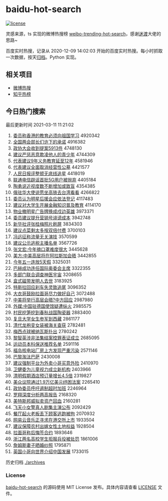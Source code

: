 # baidu-hot-search

[![license](https://img.shields.io/github/license/Arrackisarookie/baidu-hot-search)](https://github.com/Arrackisarookie/baidu-hot-search/blob/master/LICENSE)

灵感来源，ts 实现的微博热搜榜 [weibo-trending-hot-search](https://github.com/justjavac/weibo-trending-hot-search)，感谢[迷渡](https://github.com/justjavac)大佬的思路~

百度实时热搜，记录从 2020-12-09 14:02:03 开始的百度实时热搜。每小时抓取一次数据，按天[归档](./archives)。Python 实现。

## 相关项目
+ [微博热搜](https://github.com/Arrackisarookie/weibo-hot-search)
+ [知乎热榜](https://github.com/Arrackisarookie/zhihu-top-search)

## 今日热门搜索

<!-- Rank Begin -->

最后更新时间 2021-03-11 11:21:02

1. [委员称香港的教育必须向祖国学习](http://www.baidu.com/baidu?cl=3&tn=SE_baiduhomet8_jmjb7mjw&rsv_dl=fyb_top&fr=top1000&wd=%CE%AF%D4%B1%B3%C6%CF%E3%B8%DB%B5%C4%BD%CC%D3%FD%B1%D8%D0%EB%CF%F2%D7%E6%B9%FA%D1%A7%CF%B0) 4920342
1. [全国两会部长们许下的承诺](http://www.baidu.com/baidu?cl=3&tn=SE_baiduhomet8_jmjb7mjw&rsv_dl=fyb_top&fr=top1000&wd=%C8%AB%B9%FA%C1%BD%BB%E1%B2%BF%B3%A4%C3%C7%D0%ED%CF%C2%B5%C4%B3%D0%C5%B5) 4916382
1. [政协大会收到提案5913件](http://www.baidu.com/baidu?cl=3&tn=SE_baiduhomet8_jmjb7mjw&rsv_dl=fyb_top&fr=top1000&wd=%D5%FE%D0%AD%B4%F3%BB%E1%CA%D5%B5%BD%CC%E1%B0%B85913%BC%FE) 4748130
1. [建议严惩恶意欺凌他人的青少年](http://www.baidu.com/baidu?cl=3&tn=SE_baiduhomet8_jmjb7mjw&rsv_dl=fyb_top&fr=top1000&wd=%BD%A8%D2%E9%D1%CF%B3%CD%B6%F1%D2%E2%C6%DB%C1%E8%CB%FB%C8%CB%B5%C4%C7%E0%C9%D9%C4%EA) 4744309
1. [代表建议9年义务教育延至12年](http://www.baidu.com/baidu?cl=3&tn=SE_baiduhomet8_jmjb7mjw&rsv_dl=fyb_top&fr=top1000&wd=%B4%FA%B1%ED%BD%A8%D2%E99%C4%EA%D2%E5%CE%F1%BD%CC%D3%FD%D1%D3%D6%C112%C4%EA) 4581946
1. [代表建议全面取消经营性公墓](http://www.baidu.com/baidu?cl=3&tn=SE_baiduhomet8_jmjb7mjw&rsv_dl=fyb_top&fr=top1000&wd=%B4%FA%B1%ED%BD%A8%D2%E9%C8%AB%C3%E6%C8%A1%CF%FB%BE%AD%D3%AA%D0%D4%B9%AB%C4%B9) 4421577
1. [人民日报评整顿无底线追星](http://www.baidu.com/baidu?cl=3&tn=SE_baiduhomet8_jmjb7mjw&rsv_dl=fyb_top&fr=top1000&wd=%C8%CB%C3%F1%C8%D5%B1%A8%C6%C0%D5%FB%B6%D9%CE%DE%B5%D7%CF%DF%D7%B7%D0%C7) 4418019
1. [联通电信辟谣首批5G用户被抛弃](http://www.baidu.com/baidu?cl=3&tn=SE_baiduhomet8_jmjb7mjw&rsv_dl=fyb_top&fr=top1000&wd=%C1%AA%CD%A8%B5%E7%D0%C5%B1%D9%D2%A5%CA%D7%C5%FA5G%D3%C3%BB%A7%B1%BB%C5%D7%C6%FA) 4405184
1. [陶勇说近视度数不断增加或致盲](http://www.baidu.com/baidu?cl=3&tn=SE_baiduhomet8_jmjb7mjw&rsv_dl=fyb_top&fr=top1000&wd=%CC%D5%D3%C2%CB%B5%BD%FC%CA%D3%B6%C8%CA%FD%B2%BB%B6%CF%D4%F6%BC%D3%BB%F2%D6%C2%C3%A4) 4354385
1. [俄驻华大使说愿坐高铁去台湾看看](http://www.baidu.com/baidu?cl=3&tn=SE_baiduhomet8_jmjb7mjw&rsv_dl=fyb_top&fr=top1000&wd=%B6%ED%D7%A4%BB%AA%B4%F3%CA%B9%CB%B5%D4%B8%D7%F8%B8%DF%CC%FA%C8%A5%CC%A8%CD%E5%BF%B4%BF%B4) 4266822
1. [委员认为明星后援会应依法登记](http://www.baidu.com/baidu?cl=3&tn=SE_baiduhomet8_jmjb7mjw&rsv_dl=fyb_top&fr=top1000&wd=%CE%AF%D4%B1%C8%CF%CE%AA%C3%F7%D0%C7%BA%F3%D4%AE%BB%E1%D3%A6%D2%C0%B7%A8%B5%C7%BC%C7) 4117483
1. [建议对大学生开展金融知识普及教育](http://www.baidu.com/baidu?cl=3&tn=SE_baiduhomet8_jmjb7mjw&rsv_dl=fyb_top&fr=top1000&wd=%BD%A8%D2%E9%B6%D4%B4%F3%D1%A7%C9%FA%BF%AA%D5%B9%BD%F0%C8%DA%D6%AA%CA%B6%C6%D5%BC%B0%BD%CC%D3%FD) 4114170
1. [物业撤明星广告牌换成戍边英雄](http://www.baidu.com/baidu?cl=3&tn=SE_baiduhomet8_jmjb7mjw&rsv_dl=fyb_top&fr=top1000&wd=%CE%EF%D2%B5%B3%B7%C3%F7%D0%C7%B9%E3%B8%E6%C5%C6%BB%BB%B3%C9%CA%F9%B1%DF%D3%A2%D0%DB) 3973371
1. [委员建议提升营销号诽谤成本](http://www.baidu.com/baidu?cl=3&tn=SE_baiduhomet8_jmjb7mjw&rsv_dl=fyb_top&fr=top1000&wd=%CE%AF%D4%B1%BD%A8%D2%E9%CC%E1%C9%FD%D3%AA%CF%FA%BA%C5%B7%CC%B0%F9%B3%C9%B1%BE) 3942748
1. [新华社评张桂梅照片刷屏](http://www.baidu.com/baidu?cl=3&tn=SE_baiduhomet8_jmjb7mjw&rsv_dl=fyb_top&fr=top1000&wd=%D0%C2%BB%AA%C9%E7%C6%C0%D5%C5%B9%F0%C3%B7%D5%D5%C6%AC%CB%A2%C6%C1) 3834303
1. [建议点菜剩太多按双倍付费](http://www.baidu.com/baidu?cl=3&tn=SE_baiduhomet8_jmjb7mjw&rsv_dl=fyb_top&fr=top1000&wd=%BD%A8%D2%E9%B5%E3%B2%CB%CA%A3%CC%AB%B6%E0%B0%B4%CB%AB%B1%B6%B8%B6%B7%D1) 3700103
1. [冯远征称流量无关演技](http://www.baidu.com/baidu?cl=3&tn=SE_baiduhomet8_jmjb7mjw&rsv_dl=fyb_top&fr=top1000&wd=%B7%EB%D4%B6%D5%F7%B3%C6%C1%F7%C1%BF%CE%DE%B9%D8%D1%DD%BC%BC) 3570599
1. [建议公示逃税主播名单](http://www.baidu.com/baidu?cl=3&tn=SE_baiduhomet8_jmjb7mjw&rsv_dl=fyb_top&fr=top1000&wd=%BD%A8%D2%E9%B9%AB%CA%BE%CC%D3%CB%B0%D6%F7%B2%A5%C3%FB%B5%A5) 3567726
1. [张文宏:今年摘口罩难度很大](http://www.baidu.com/baidu?cl=3&tn=SE_baiduhomet8_jmjb7mjw&rsv_dl=fyb_top&fr=top1000&wd=%D5%C5%CE%C4%BA%EA%3A%BD%F1%C4%EA%D5%AA%BF%DA%D5%D6%C4%D1%B6%C8%BA%DC%B4%F3) 3445628
1. [美方:中美高层将在阿拉斯加会晤](http://www.baidu.com/baidu?cl=3&tn=SE_baiduhomet8_jmjb7mjw&rsv_dl=fyb_top&fr=top1000&wd=%C3%C0%B7%BD%3A%D6%D0%C3%C0%B8%DF%B2%E3%BD%AB%D4%DA%B0%A2%C0%AD%CB%B9%BC%D3%BB%E1%CE%EE) 3442855
1. [今年五一连放5天假](http://www.baidu.com/baidu?cl=3&tn=SE_baiduhomet8_jmjb7mjw&rsv_dl=fyb_top&fr=top1000&wd=%BD%F1%C4%EA%CE%E5%D2%BB%C1%AC%B7%C55%CC%EC%BC%D9) 3325031
1. [巴赫成功连任国际奥委会主席](http://www.baidu.com/baidu?cl=3&tn=SE_baiduhomet8_jmjb7mjw&rsv_dl=fyb_top&fr=top1000&wd=%B0%CD%BA%D5%B3%C9%B9%A6%C1%AC%C8%CE%B9%FA%BC%CA%B0%C2%CE%AF%BB%E1%D6%F7%CF%AF) 3322355
1. [多部门联合调查神医宇宙](http://www.baidu.com/baidu?cl=3&tn=SE_baiduhomet8_jmjb7mjw&rsv_dl=fyb_top&fr=top1000&wd=%B6%E0%B2%BF%C3%C5%C1%AA%BA%CF%B5%F7%B2%E9%C9%F1%D2%BD%D3%EE%D6%E6) 3208655
1. [盒式磁带发明人去世](http://www.baidu.com/baidu?cl=3&tn=SE_baiduhomet8_jmjb7mjw&rsv_dl=fyb_top&fr=top1000&wd=%BA%D0%CA%BD%B4%C5%B4%F8%B7%A2%C3%F7%C8%CB%C8%A5%CA%C0) 3183925
1. [特斯拉回应刹车失灵致追尾](http://www.baidu.com/baidu?cl=3&tn=SE_baiduhomet8_jmjb7mjw&rsv_dl=fyb_top&fr=top1000&wd=%CC%D8%CB%B9%C0%AD%BB%D8%D3%A6%C9%B2%B3%B5%CA%A7%C1%E9%D6%C2%D7%B7%CE%B2) 3096352
1. [大衣哥鼓励拉面哥尽力做好自己](http://www.baidu.com/baidu?cl=3&tn=SE_baiduhomet8_jmjb7mjw&rsv_dl=fyb_top&fr=top1000&wd=%B4%F3%D2%C2%B8%E7%B9%C4%C0%F8%C0%AD%C3%E6%B8%E7%BE%A1%C1%A6%D7%F6%BA%C3%D7%D4%BC%BA) 3072488
1. [中美将举行高层会晤?中方回应](http://www.baidu.com/baidu?cl=3&tn=SE_baiduhomet8_jmjb7mjw&rsv_dl=fyb_top&fr=top1000&wd=%D6%D0%C3%C0%BD%AB%BE%D9%D0%D0%B8%DF%B2%E3%BB%E1%CE%EE%3F%D6%D0%B7%BD%BB%D8%D3%A6) 2987980
1. [外媒:中国驻德国使馆疑遭纵火](http://www.baidu.com/baidu?cl=3&tn=SE_baiduhomet8_jmjb7mjw&rsv_dl=fyb_top&fr=top1000&wd=%CD%E2%C3%BD%3A%D6%D0%B9%FA%D7%A4%B5%C2%B9%FA%CA%B9%B9%DD%D2%C9%D4%E2%D7%DD%BB%F0) 2985575
1. [村民挖笋挖到春秋战国陶瓷器](http://www.baidu.com/baidu?cl=3&tn=SE_baiduhomet8_jmjb7mjw&rsv_dl=fyb_top&fr=top1000&wd=%B4%E5%C3%F1%CD%DA%CB%F1%CD%DA%B5%BD%B4%BA%C7%EF%D5%BD%B9%FA%CC%D5%B4%C9%C6%F7) 2883400
1. [复旦大学女生参军到西藏](http://www.baidu.com/baidu?cl=3&tn=SE_baiduhomet8_jmjb7mjw&rsv_dl=fyb_top&fr=top1000&wd=%B8%B4%B5%A9%B4%F3%D1%A7%C5%AE%C9%FA%B2%CE%BE%FC%B5%BD%CE%F7%B2%D8) 2861177
1. [清代龙袍变女装被海关查获](http://www.baidu.com/baidu?cl=3&tn=SE_baiduhomet8_jmjb7mjw&rsv_dl=fyb_top&fr=top1000&wd=%C7%E5%B4%FA%C1%FA%C5%DB%B1%E4%C5%AE%D7%B0%B1%BB%BA%A3%B9%D8%B2%E9%BB%F1) 2782481
1. [梅西点球被纳瓦斯扑出](http://www.baidu.com/baidu?cl=3&tn=SE_baiduhomet8_jmjb7mjw&rsv_dl=fyb_top&fr=top1000&wd=%C3%B7%CE%F7%B5%E3%C7%F2%B1%BB%C4%C9%CD%DF%CB%B9%C6%CB%B3%F6) 2780242
1. [黎智英涉非法集结案控罪表证成立](http://www.baidu.com/baidu?cl=3&tn=SE_baiduhomet8_jmjb7mjw&rsv_dl=fyb_top&fr=top1000&wd=%C0%E8%D6%C7%D3%A2%C9%E6%B7%C7%B7%A8%BC%AF%BD%E1%B0%B8%BF%D8%D7%EF%B1%ED%D6%A4%B3%C9%C1%A2) 2685095
1. [运动员本科保送推荐名单](http://www.baidu.com/baidu?cl=3&tn=SE_baiduhomet8_jmjb7mjw&rsv_dl=fyb_top&fr=top1000&wd=%D4%CB%B6%AF%D4%B1%B1%BE%BF%C6%B1%A3%CB%CD%CD%C6%BC%F6%C3%FB%B5%A5) 2591116
1. [福岛核电站厂房上方发现严重污染](http://www.baidu.com/baidu?cl=3&tn=SE_baiduhomet8_jmjb7mjw&rsv_dl=fyb_top&fr=top1000&wd=%B8%A3%B5%BA%BA%CB%B5%E7%D5%BE%B3%A7%B7%BF%C9%CF%B7%BD%B7%A2%CF%D6%D1%CF%D6%D8%CE%DB%C8%BE) 2571146
1. [巴黎淘汰巴萨](http://www.baidu.com/baidu?cl=3&tn=SE_baiduhomet8_jmjb7mjw&rsv_dl=fyb_top&fr=top1000&wd=%B0%CD%C0%E8%CC%D4%CC%AD%B0%CD%C8%F8) 2430008
1. [建议强制平台为外卖小哥买意外险](http://www.baidu.com/baidu?cl=3&tn=SE_baiduhomet8_jmjb7mjw&rsv_dl=fyb_top&fr=top1000&wd=%BD%A8%D2%E9%C7%BF%D6%C6%C6%BD%CC%A8%CE%AA%CD%E2%C2%F4%D0%A1%B8%E7%C2%F2%D2%E2%CD%E2%CF%D5) 2410970
1. [卫健委为儿童视力成立新机构](http://www.baidu.com/baidu?cl=3&tn=SE_baiduhomet8_jmjb7mjw&rsv_dl=fyb_top&fr=top1000&wd=%CE%C0%BD%A1%CE%AF%CE%AA%B6%F9%CD%AF%CA%D3%C1%A6%B3%C9%C1%A2%D0%C2%BB%FA%B9%B9) 2403966
1. [清明假期酒店预订量增长4.5倍](http://www.baidu.com/baidu?cl=3&tn=SE_baiduhomet8_jmjb7mjw&rsv_dl=fyb_top&fr=top1000&wd=%C7%E5%C3%F7%BC%D9%C6%DA%BE%C6%B5%EA%D4%A4%B6%A9%C1%BF%D4%F6%B3%A44.5%B1%B6) 2319827
1. [美众议院通过1.9万亿美元纾困法案](http://www.baidu.com/baidu?cl=3&tn=SE_baiduhomet8_jmjb7mjw&rsv_dl=fyb_top&fr=top1000&wd=%C3%C0%D6%DA%D2%E9%D4%BA%CD%A8%B9%FD1.9%CD%F2%D2%DA%C3%C0%D4%AA%E7%A3%C0%A7%B7%A8%B0%B8) 2265410
1. [政协委员呼吁遏制超时加班](http://www.baidu.com/baidu?cl=3&tn=SE_baiduhomet8_jmjb7mjw&rsv_dl=fyb_top&fr=top1000&wd=%D5%FE%D0%AD%CE%AF%D4%B1%BA%F4%D3%F5%B6%F4%D6%C6%B3%AC%CA%B1%BC%D3%B0%E0) 2246964
1. [罗翔深度分析两高报告](http://www.baidu.com/baidu?cl=3&tn=SE_baiduhomet8_jmjb7mjw&rsv_dl=fyb_top&fr=top1000&wd=%C2%DE%CF%E8%C9%EE%B6%C8%B7%D6%CE%F6%C1%BD%B8%DF%B1%A8%B8%E6) 2168320
1. [美特斯邦威拟卖资产回血](http://www.baidu.com/baidu?cl=3&tn=SE_baiduhomet8_jmjb7mjw&rsv_dl=fyb_top&fr=top1000&wd=%C3%C0%CC%D8%CB%B9%B0%EE%CD%FE%C4%E2%C2%F4%D7%CA%B2%FA%BB%D8%D1%AA) 2160281
1. [飞天小女警真人剧集主演公布](http://www.baidu.com/baidu?cl=3&tn=SE_baiduhomet8_jmjb7mjw&rsv_dl=fyb_top&fr=top1000&wd=%B7%C9%CC%EC%D0%A1%C5%AE%BE%AF%D5%E6%C8%CB%BE%E7%BC%AF%D6%F7%D1%DD%B9%AB%B2%BC) 2092429
1. [餐厅起火老板丢下顾客逃跑被拘](http://www.baidu.com/baidu?cl=3&tn=SE_baiduhomet8_jmjb7mjw&rsv_dl=fyb_top&fr=top1000&wd=%B2%CD%CC%FC%C6%F0%BB%F0%C0%CF%B0%E5%B6%AA%CF%C2%B9%CB%BF%CD%CC%D3%C5%DC%B1%BB%BE%D0) 2070932
1. [网易云音乐正寻求在港交所上市](http://www.baidu.com/baidu?cl=3&tn=SE_baiduhomet8_jmjb7mjw&rsv_dl=fyb_top&fr=top1000&wd=%CD%F8%D2%D7%D4%C6%D2%F4%C0%D6%D5%FD%D1%B0%C7%F3%D4%DA%B8%DB%BD%BB%CB%F9%C9%CF%CA%D0) 1933504
1. [建议保障农村出嫁女性土地权益](http://www.baidu.com/baidu?cl=3&tn=SE_baiduhomet8_jmjb7mjw&rsv_dl=fyb_top&fr=top1000&wd=%BD%A8%D2%E9%B1%A3%D5%CF%C5%A9%B4%E5%B3%F6%BC%DE%C5%AE%D0%D4%CD%C1%B5%D8%C8%A8%D2%E6) 1928504
1. [拉面哥称后悔签合约](http://www.baidu.com/baidu?cl=3&tn=SE_baiduhomet8_jmjb7mjw&rsv_dl=fyb_top&fr=top1000&wd=%C0%AD%C3%E6%B8%E7%B3%C6%BA%F3%BB%DA%C7%A9%BA%CF%D4%BC) 1893646
1. [浙江两名高校学生拒服兵役被处罚](http://www.baidu.com/baidu?cl=3&tn=SE_baiduhomet8_jmjb7mjw&rsv_dl=fyb_top&fr=top1000&wd=%D5%E3%BD%AD%C1%BD%C3%FB%B8%DF%D0%A3%D1%A7%C9%FA%BE%DC%B7%FE%B1%F8%D2%DB%B1%BB%B4%A6%B7%A3) 1861006
1. [詹姆斯妻子晒婚纱照](http://www.baidu.com/baidu?cl=3&tn=SE_baiduhomet8_jmjb7mjw&rsv_dl=fyb_top&fr=top1000&wd=%D5%B2%C4%B7%CB%B9%C6%DE%D7%D3%C9%B9%BB%E9%C9%B4%D5%D5) 1795871
1. [英国小哥向世界介绍中国发展](http://www.baidu.com/baidu?cl=3&tn=SE_baiduhomet8_jmjb7mjw&rsv_dl=fyb_top&fr=top1000&wd=%D3%A2%B9%FA%D0%A1%B8%E7%CF%F2%CA%C0%BD%E7%BD%E9%C9%DC%D6%D0%B9%FA%B7%A2%D5%B9) 1733015
<!-- Rank End -->

历史归档 [./archives](./archives)

### License

[baidu-hot-search](https://github.com/Arrackisarookie/baidu-hot-search) 的源码使用 MIT License 发布。具体内容请查看 [LICENSE](./LICENSE) 文件。
